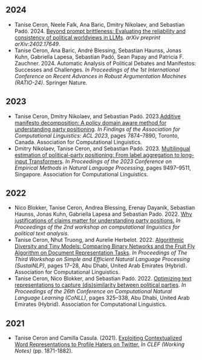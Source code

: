 ## 2024
* Tanise Ceron, Neele Falk, Ana Baric, Dmitry Nikolaev, and Sebastian Padó. 2024. [Beyond prompt brittleness: Evaluating the reliability and consistency of political worldviews in LLMs](https://arxiv.org/pdf/2402.17649). _arXiv preprint arXiv:2402.17649_.
* Tanise Ceron, Ana Baric, André Blessing, Sebastian Haunss, Jonas Kuhn, Gabriella Lapesa, Sebastian Padó, Sean Papay and Patricia F. Zauchner. 2024. Automatic Analysis of Political Debates and Manifestos: Successes and Challenges. _In Proceedings of the 1st International Conference on Recent Advances in Robust Argumentation Machines (RATIO-24)_. Springer Nature. 

## 2023
* Tanise Ceron, Dmitry Nikolaev, and Sebastian Padó. 2023.[Additive manifesto decomposition: A policy domain aware method for understanding party positioning](https://aclanthology.org/2023.findings-acl.499.pdf). _In Findings of the Association for Computational Linguistics: ACL 2023_, pages 7874–7890, Toronto, Canada. Association for Computational Linguistics.
* Dmitry Nikolaev, Tanise Ceron, and Sebastian Padó. 2023. [Multilingual estimation of political-party positioning: From label aggregation to long-input Transformers](https://aclanthology.org/2023.emnlp-main.591.pdf). _In Proceedings of the 2023 Conference on Empirical Methods in Natural Language Processing_, pages 9497–9511, Singapore. Association for Computational Linguistics.

## 2022
* Nico Blokker, Tanise Ceron, Andrea Blessing, Erenay Dayanik, Sebastian Haunss, Jonas Kuhn, Gabriella Lapesa and Sebastian Pado. 2022. [Why justifications of claims matter for understanding party positions.](https://old.gscl.org/media/pages/arbeitskreise/cpss/cpss-2022/workshop-proceedings-2022/254133848-1662996909/cpss-2022-proceedings.pdf) _In Proceedings of the 2nd workshop on computational linguistics for political text analysis._
* Tanise Ceron, Nhut Truong, and Aurelie Herbelot. 2022. [Algorithmic Diversity and Tiny Models: Comparing Binary Networks and the Fruit Fly Algorithm on Document Representation Tasks](https://aclanthology.org/2022.sustainlp-1.4.pdf). _In Proceedings of The Third Workshop on Simple and Efficient Natural Language Processing (SustaiNLP)_, pages 17–28, Abu Dhabi, United Arab Emirates (Hybrid). Association for Computational Linguistics.
* Tanise Ceron, Nico Blokker, and Sebastian Padó. 2022. [Optimizing text representations to capture (dis)similarity between political parties](https://aclanthology.org/2022.conll-1.22.pdf). _In Proceedings of the 26th Conference on Computational Natural Language Learning (CoNLL)_, pages 325–338, Abu Dhabi, United Arab Emirates (Hybrid). Association for Computational Linguistics.

## 2021
* Tanise Ceron and Camilla Casula. (2021). [Exploiting Contextualized Word Representations to Profile Haters on Twitter.](https://ceur-ws.org/Vol-2936/paper-160.pdf) _In CLEF (Working Notes)_ (pp. 1871-1882).